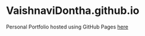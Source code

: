 # VaishnaviDontha.github.io
Personal Portfolio hosted using GitHub Pages [here](https://vaishnavidontha.github.io/)
